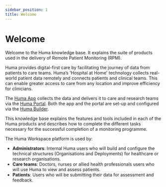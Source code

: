 ```yaml
---
sidebar_position: 1
title: Welcome 
---
```

# Welcome
Welcome to the Huma knowledge base. It explains the suite of products used in the delivery of Remote Patient Monitoring (RPM).

Huma provides digital-first care by facilitating the journey of data from patients to care teams. Huma’s 'Hospital at Home' technology collects real-world patient data remotely and connects patients and clinical teams. This can enable greater access to care from any location and improve efficiency for clinicians. 

The [Huma App](./huma-app/index.md) collects the data and delivers it to care and research teams via the [Huma Portal](./clnician-portal/index.md). Both the app and the portal are set-up and configured via the [Huma Builder](./builder/index.md). 

This knowledge base explains the features and tools included in each of the Huma products and describes how to complete the different tasks necessary for the successful completion of a monitoring programme. 

The Huma Workspace platform is used by:
- **Administrators**: Internal Huma users who will build and configure the technical structures (Organisations and Deployments) for healthcare or research organisations.
- **Care teams**: Doctors, nurses or allied health professionals users who will use Huma to view and assess patients.
- **Patients**: Users who will be submitting their data for assessment and feedback.
